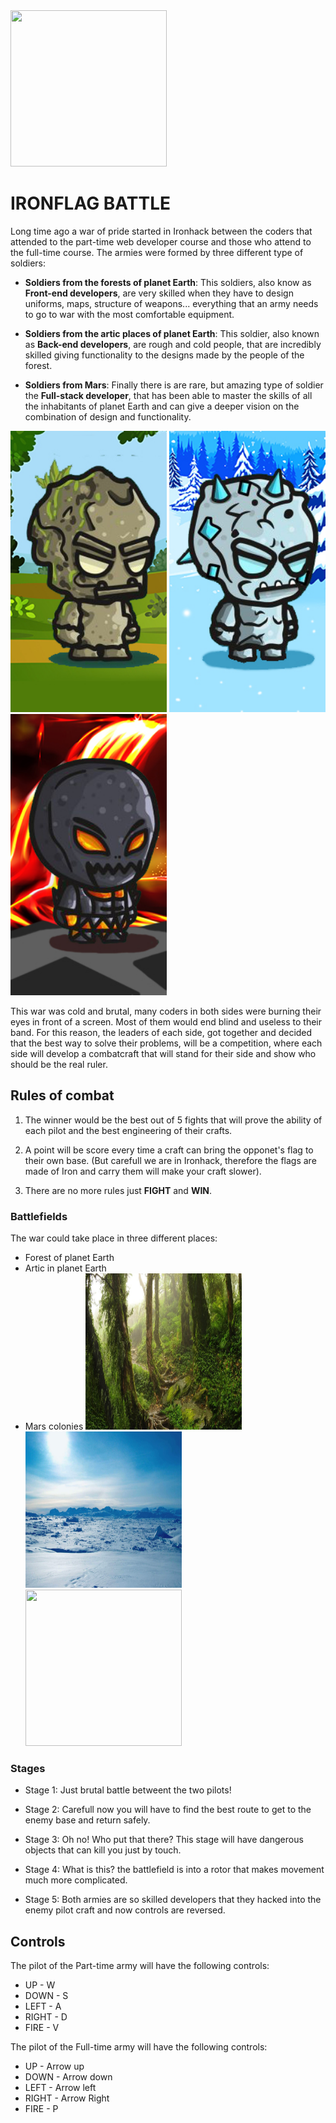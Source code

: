 
<img src="starter-code/images/logo.png" width="250" height="250">

# IRONFLAG BATTLE

Long time ago a war of pride started in Ironhack between the coders that attended to the part-time web developer course and those who attend to the full-time course. The armies were formed by three different type of soldiers:

- **Soldiers from the forests of planet Earth**: This soldiers, also know as **Front-end developers**, are very skilled when they have to design uniforms, maps, structure of weapons... everything that an army needs to go to war with the most comfortable equipment.

- **Soldiers from the artic places of planet Earth**: This soldier, also known as **Back-end developers**, are rough and cold people, that are incredibly skilled giving functionality to the designs made by the people of the forest.

- **Soldiers from Mars**: Finally there is are rare, but amazing type of soldier the **Full-stack developer**, that has been able to master the skills of all the inhabitants of planet Earth and can give a deeper vision on the combination of design and functionality.

<img src="starter-code/images/02munecofondo.jpg" width="250" height="450">    <img src="starter-code/images/01munecofondo.jpg" width="250" height="450">    <img src="starter-code/images/03munecofondo.jpg" width="250" height="450">


This war was cold and brutal, many coders in both sides were burning their eyes in front of a screen. Most of them would end blind and useless to their band. For this reason, the leaders of each side, got together and decided that the best way to solve their problems, will be a competition, where each side will develop a combatcraft that will stand for their side and show who should be the real ruler.

## Rules of combat

1. The winner would be the best out of 5 fights that will prove the ability of each pilot and the best engineering of their crafts.

2. A point will be score every time a craft can bring the opponet's flag to their own base. (But carefull we are in Ironhack, therefore the flags are made of Iron and carry them will make your craft slower).

3. There are no more rules just **FIGHT** and **WIN**.

### Battlefields

The war could take place in three different places:

- Forest of planet Earth
- Artic in planet Earth
- Mars colonies
<img src="starter-code/images/forestbkg.jpg" width="250" height="250">    <img src="starter-code/images/icebkg.jpg" width="250" height="250">    <img src="starter-code/images/background.jpg" width="250" height="250">

### Stages

- Stage 1: Just brutal battle betweent the two pilots!

- Stage 2: Carefull now you will have to find the best route to get to the enemy base and return safely.

- Stage 3: Oh no! Who put that there? This stage will have dangerous objects that can kill you just by touch.

- Stage 4: What is this? the battlefield is into a rotor that makes movement much more complicated.

- Stage 5: Both armies are so skilled developers that they hacked into the enemy pilot craft and now controls are reversed.

## Controls

The pilot of the Part-time army will have the following controls:

- UP - W
- DOWN - S
- LEFT - A
- RIGHT - D
- FIRE - V 

The pilot of the Full-time army will have the following controls:

- UP - Arrow up
- DOWN - Arrow down
- LEFT - Arrow left
- RIGHT - Arrow Right
- FIRE - P

